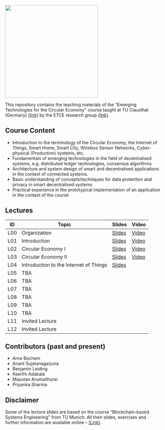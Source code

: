 <img src="https://www.presse.tu-clausthal.de/fileadmin/Presse/images/Corporate_Design/Logo/Logo_TUC_en_CMYK.jpg" width="300">

This repository contains the teaching materials of the "Emerging Technologies for the Circular Economy" course taught at TU Clausthal (Germany) [(link)](https://www.isse.tu-clausthal.de/en/) by the ETCE research group [(link)](https://etce-lab.com).

## Course Content

- Introduction to the terminology of the Circular Economy, the Internet of Things, Smart Home, Smart City, Wireless Sensor Networks, Cyber-physical (Production) systems, etc.
- Fundamentals of emerging technologies in the field of decentralised systems, e.g. distributed ledger technologies, consensus algorithms
- Architecture and system design of smart and decentralised applications in the context of connected systems.
- Basic understanding of concepts/techniques for data protection and privacy in smart decentralised systems
- Practical experience in the prototypical implementation of an application in the context of the course

## Lectures

| ID  | Topic                                   | Slides                                                | Video                                                                                                                      |
|-----|-----------------------------------------|-------------------------------------------------------|----------------------------------------------------------------------------------------------------------------------------|
| L00 | Organization                            | [Slides](ETCE-L00-Organization.pdf)                   | [Video](https://video.tu-clausthal.de/vorlesung/emerging-technologies-for-the-circular-economy-ss22_1268.html?jwsource=cl) |
| L01 | Introduction                            | [Slides](ETCE-L01-Introduction.pdf)                   | [Video](https://video.tu-clausthal.de/vorlesung/emerging-technologies-for-the-circular-economy-ss22_1268.html?jwsource=cl) |
| L02 | Circular Economy I                      | [Slides](ETCE-L02-Circular-Economy-I.pdf)             | [Video](https://video.tu-clausthal.de/vorlesung/emerging-technologies-for-the-circular-economy-ss22_1268.html?jwsource=cl) |
| L03 | Circular Economy II                     | [Slides](ETCE-L03-Circular-Economy-II.pdf)            | [Video](https://video.tu-clausthal.de/vorlesung/emerging-technologies-for-the-circular-economy-ss22_1268.html?jwsource=cl) |
| L04 | Introduction to the Internet of Things  | [Slides](ETCE-L04-Introduction-to-the-IoT.pdf)        |                                                                                                                            |
| L05 | TBA                                     |                                                       |                                                                                                                            |
| L06 | TBA                                     |                                                       |                                                                                                                            |
| L07 | TBA                                     |                                                       |                                                                                                                            |
| L08 | TBA                                     |                                                       |                                                                                                                            |
| L09 | TBA                                     |                                                       |                                                                                                                            |
| L10 | TBA                                     |                                                       |                                                                                                                            |
| L11 | Invited Lecture                         |                                                       |                                                                                                                            |
| L12 | Invited Lecture                         |                                                       |                                                                                                                            |

## Contributors (past and present)
- Arne Bochem
- Anant Sujatanagarjuna
- Benjamin Leiding
- Keerthi Adabala
- Mayutan Arumaithurai
- Priyanka Sharma

## Disclaimer

Some of the lecture slides are based on the course “Blockchain-based Systems Engineering” from TU Munich. All their slides, exercises and further information are available online – [(Link)](https://github.com/sebischair/bbse).
